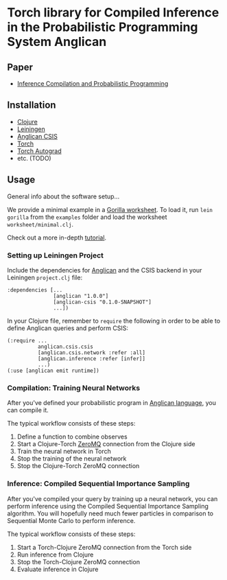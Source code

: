 # Torch library for Compiled Inference in the Probabilistic Programming System Anglican
## Paper
- [Inference Compilation and Probabilistic Programming](https://arxiv.org/abs/1610.09900)

## Installation
- [Clojure](http://clojure.org/guides/getting_started)
- [Leiningen](http://leiningen.org/#install)
- [Anglican CSIS](https://github.com/tuananhle7/anglican-csis)
- [Torch](http://torch.ch/)
- [Torch Autograd](https://github.com/twitter/torch-autograd)
- etc. (TODO)

## Usage

General info about the software setup...

We provide a minimal example in a [Gorilla worksheet](http://gorilla-repl.org/). To load it, run `lein gorilla` from the `examples` folder and load the worksheet `worksheet/minimal.clj`.

Check out a more in-depth [tutorial](TODO).

### Setting up Leiningen Project
Include the dependencies for [Anglican](http://www.robots.ox.ac.uk/~fwood/anglican/index.html) and the CSIS backend in your Leiningen `project.clj` file:
```
:dependencies [...
               [anglican "1.0.0"]
               [anglican-csis "0.1.0-SNAPSHOT"]
               ...])
```

In your Clojure file, remember to `require` the following in order to be able to define Anglican queries and perform CSIS:
```
(:require ...
          anglican.csis.csis
          [anglican.csis.network :refer :all]
          [anglican.inference :refer [infer]]
          ...)
(:use [anglican emit runtime])
```

### Compilation: Training Neural Networks
After you've defined your probabilistic program in [Anglican language](http://www.robots.ox.ac.uk/~fwood/anglican/language/index.html), you can compile it.

The typical workflow consists of these steps:

1. Define a function to combine observes
2. Start a Clojure-Torch [ZeroMQ](http://zeromq.org/) connection from the Clojure side
3. Train the neural network in Torch
4. Stop the training of the neural network
5. Stop the Clojure-Torch ZeroMQ connection

### Inference: Compiled Sequential Importance Sampling
After you've compiled your query by training up a neural network, you can perform inference using the Compiled Sequential Importance Sampling algorithm. You will hopefully need much fewer particles in comparison to Sequential Monte Carlo to perform inference.

The typical workflow consists of these steps:
1. Start a Torch-Clojure ZeroMQ connection from the Torch side
2. Run inference from Clojure
3. Stop the Torch-Clojure ZeroMQ connection
3. Evaluate inference in Clojure

